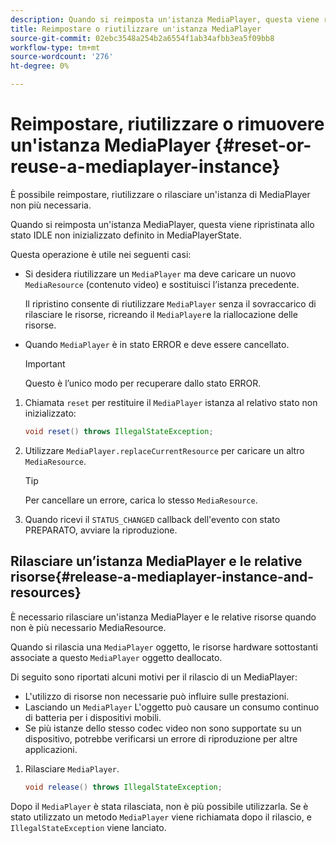 ```yaml
---
description: Quando si reimposta un'istanza MediaPlayer, questa viene ripristinata allo stato IDLE non inizializzato definito in MediaPlayerState.
title: Reimpostare o riutilizzare un'istanza MediaPlayer
source-git-commit: 02ebc3548a254b2a6554f1ab34afbb3ea5f09bb8
workflow-type: tm+mt
source-wordcount: '276'
ht-degree: 0%

---
```


# Reimpostare, riutilizzare o rimuovere un&#39;istanza MediaPlayer {#reset-or-reuse-a-mediaplayer-instance}

È possibile reimpostare, riutilizzare o rilasciare un&#39;istanza di MediaPlayer non più necessaria.

Quando si reimposta un&#39;istanza MediaPlayer, questa viene ripristinata allo stato IDLE non inizializzato definito in MediaPlayerState.

Questa operazione è utile nei seguenti casi:

* Si desidera riutilizzare un `MediaPlayer` ma deve caricare un nuovo `MediaResource` (contenuto video) e sostituisci l’istanza precedente.

  Il ripristino consente di riutilizzare `MediaPlayer` senza il sovraccarico di rilasciare le risorse, ricreando il `MediaPlayer`e la riallocazione delle risorse.

* Quando `MediaPlayer` è in stato ERROR e deve essere cancellato.

  >[!IMPORTANT]
  >
  >Questo è l’unico modo per recuperare dallo stato ERROR.

1. Chiamata `reset` per restituire il `MediaPlayer` istanza al relativo stato non inizializzato:

   ```java
   void reset() throws IllegalStateException; 
   ```

1. Utilizzare `MediaPlayer.replaceCurrentResource` per caricare un altro `MediaResource`.

   >[!TIP]
   >
   >Per cancellare un errore, carica lo stesso `MediaResource`.

1. Quando ricevi il `STATUS_CHANGED` callback dell&#39;evento con stato PREPARATO, avviare la riproduzione.

## Rilasciare un’istanza MediaPlayer e le relative risorse{#release-a-mediaplayer-instance-and-resources}

È necessario rilasciare un&#39;istanza MediaPlayer e le relative risorse quando non è più necessario MediaResource.

Quando si rilascia una `MediaPlayer` oggetto, le risorse hardware sottostanti associate a questo `MediaPlayer` oggetto deallocato.

Di seguito sono riportati alcuni motivi per il rilascio di un MediaPlayer:

* L&#39;utilizzo di risorse non necessarie può influire sulle prestazioni.
* Lasciando un `MediaPlayer` L&#39;oggetto può causare un consumo continuo di batteria per i dispositivi mobili.
* Se più istanze dello stesso codec video non sono supportate su un dispositivo, potrebbe verificarsi un errore di riproduzione per altre applicazioni.

1. Rilasciare `MediaPlayer`.

   ```java
   void release() throws IllegalStateException;
   ```

Dopo il `MediaPlayer` è stata rilasciata, non è più possibile utilizzarla. Se è stato utilizzato un metodo `MediaPlayer` viene richiamata dopo il rilascio, e `IllegalStateException` viene lanciato.

